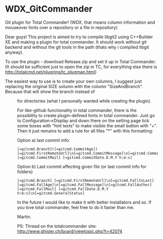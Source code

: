 # WDX_GitCommander
Git plugin for Total Commander!
(WDX, that means column information and mouseover hints over a repository or a file in repository)

Dear guys! This project is aimed to try to compile libgit2 using C++Builder XE and making a plugin for total commander.
It should work without git backend and without the git tools in the path (thats why i compiled libgit anyway). 

To use the plugin - download Release.zip and set it up in Total Commander.
(It should be sufficient just to open the zip in TC, for everything else there is http://totalcmd.net/plugring/tc_plugman.html)

The easiest way to use is to create your own columns, I suggest just replacing the original SIZE solumn with the column "SizeAndBranch".
Because that will show the branch instead of <DIR> for directories (what I personally wanted while creating the plugin).

For like-github functionality in total commander, there is the possibility to create plugin-defined hints in total commander.
Just go to Configuration->Display and down there on the setting page tick some boxes with "hint texts" to make visible the small button with "+".
Then it just remains to add a rule for all files "*" with this formatting:

Option a) last commit info:
```
[=gitcmd.Branch]([=gitcmd.CommitAge]) [=gitcmd.FirstRemoteUrl]\n[=gitcmd.CommitMessage]\n[=gitcmd.CommitAuthor] [=gitcmd.CommitMail] [=gitcmd.CommitDate.D.M.Y h:m:s]
```

Option b) Last commit affecting given file (or last commit info for folders)
```
[=gitcmd.Branch] [=gitcmd.FirstRemoteUrl]\n[=gitcmd.FallIsLast] [=gitcmd.FallAge]\n[=gitcmd.FallMessage]\n[=gitcmd.FallAuthor] [=gitcmd.FallMail] [=gitcmd.FallDate.D.M.Y h:m:s]\n[=gitcmd.GeneralStatus]
```


In the future I would like to make it with better installators and so. If you love total commander, feel free to do it faster than me.

Martin.

PS: Thread on the totalcommander site: http://www.ghisler.ch/board/viewtopic.php?t=42074
